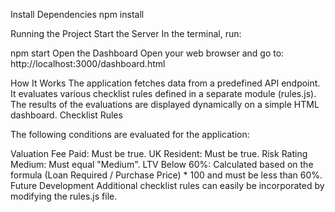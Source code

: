 Install Dependencies 
   npm install
   
Running the Project
Start the Server In the terminal, run:

npm start
Open the Dashboard Open your web browser and go to:
   http://localhost:3000/dashboard.html
   
How It Works
The application fetches data from a predefined API endpoint.
It evaluates various checklist rules defined in a separate module (rules.js).
The results of the evaluations are displayed dynamically on a simple HTML dashboard.
Checklist Rules

The following conditions are evaluated for the application:

Valuation Fee Paid: Must be true.
UK Resident: Must be true.
Risk Rating Medium: Must equal "Medium".
LTV Below 60%: Calculated based on the formula (Loan Required / Purchase Price) * 100 and must be less than 60%.
Future Development
Additional checklist rules can easily be incorporated by modifying the rules.js file.
